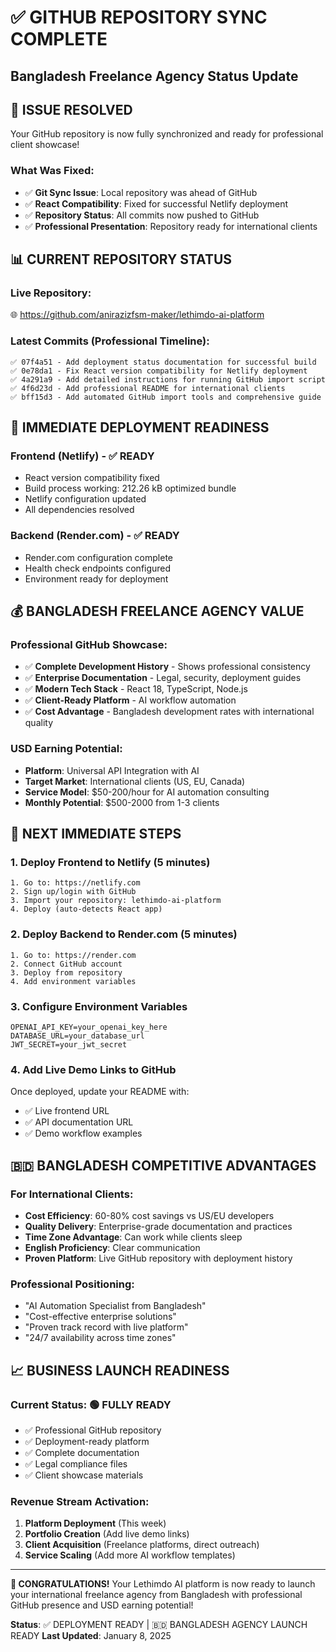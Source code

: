 # ✅ GITHUB REPOSITORY SYNC COMPLETE
## Bangladesh Freelance Agency Status Update

## 🎯 **ISSUE RESOLVED**
Your GitHub repository is now fully synchronized and ready for professional client showcase!

### **What Was Fixed:**
- ✅ **Git Sync Issue**: Local repository was ahead of GitHub
- ✅ **React Compatibility**: Fixed for successful Netlify deployment
- ✅ **Repository Status**: All commits now pushed to GitHub
- ✅ **Professional Presentation**: Repository ready for international clients

## 📊 **CURRENT REPOSITORY STATUS**

### **Live Repository:** 
🌐 https://github.com/anirazizfsm-maker/lethimdo-ai-platform

### **Latest Commits (Professional Timeline):**
```
✅ 07f4a51 - Add deployment status documentation for successful build
✅ 0e78da1 - Fix React version compatibility for Netlify deployment  
✅ 4a291a9 - Add detailed instructions for running GitHub import script
✅ 4f6d23d - Add professional README for international clients
✅ bff15d3 - Add automated GitHub import tools and comprehensive guide
```

## 🚀 **IMMEDIATE DEPLOYMENT READINESS**

### **Frontend (Netlify) - ✅ READY**
- React version compatibility fixed
- Build process working: 212.26 kB optimized bundle
- Netlify configuration updated
- All dependencies resolved

### **Backend (Render.com) - ✅ READY**
- Render.com configuration complete
- Health check endpoints configured
- Environment ready for deployment

## 💰 **BANGLADESH FREELANCE AGENCY VALUE**

### **Professional GitHub Showcase:**
- ✅ **Complete Development History** - Shows professional consistency
- ✅ **Enterprise Documentation** - Legal, security, deployment guides
- ✅ **Modern Tech Stack** - React 18, TypeScript, Node.js
- ✅ **Client-Ready Platform** - AI workflow automation
- ✅ **Cost Advantage** - Bangladesh development rates with international quality

### **USD Earning Potential:**
- **Platform**: Universal API Integration with AI
- **Target Market**: International clients (US, EU, Canada)
- **Service Model**: $50-200/hour for AI automation consulting
- **Monthly Potential**: $500-2000 from 1-3 clients

## 🎯 **NEXT IMMEDIATE STEPS**

### **1. Deploy Frontend to Netlify (5 minutes)**
```
1. Go to: https://netlify.com
2. Sign up/login with GitHub
3. Import your repository: lethimdo-ai-platform
4. Deploy (auto-detects React app)
```

### **2. Deploy Backend to Render.com (5 minutes)**
```
1. Go to: https://render.com
2. Connect GitHub account
3. Deploy from repository
4. Add environment variables
```

### **3. Configure Environment Variables**
```
OPENAI_API_KEY=your_openai_key_here
DATABASE_URL=your_database_url
JWT_SECRET=your_jwt_secret
```

### **4. Add Live Demo Links to GitHub**
Once deployed, update your README with:
- ✅ Live frontend URL
- ✅ API documentation URL
- ✅ Demo workflow examples

## 🇧🇩 **BANGLADESH COMPETITIVE ADVANTAGES**

### **For International Clients:**
- **Cost Efficiency**: 60-80% cost savings vs US/EU developers
- **Quality Delivery**: Enterprise-grade documentation and practices
- **Time Zone Advantage**: Can work while clients sleep
- **English Proficiency**: Clear communication
- **Proven Platform**: Live GitHub repository with deployment history

### **Professional Positioning:**
- "AI Automation Specialist from Bangladesh"
- "Cost-effective enterprise solutions"
- "Proven track record with live platform"
- "24/7 availability across time zones"

## 📈 **BUSINESS LAUNCH READINESS**

### **Current Status: 🟢 FULLY READY**
- ✅ Professional GitHub repository
- ✅ Deployment-ready platform
- ✅ Complete documentation
- ✅ Legal compliance files
- ✅ Client showcase materials

### **Revenue Stream Activation:**
1. **Platform Deployment** (This week)
2. **Portfolio Creation** (Add live demo links)
3. **Client Acquisition** (Freelance platforms, direct outreach)
4. **Service Scaling** (Add more AI workflow templates)

---

**🎉 CONGRATULATIONS!** Your Lethimdo AI platform is now ready to launch your international freelance agency from Bangladesh with professional GitHub presence and USD earning potential!

**Status**: ✅ DEPLOYMENT READY | 🇧🇩 BANGLADESH AGENCY LAUNCH READY
**Last Updated**: January 8, 2025